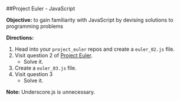 ##Project Euler - JavaScript

__Objective:__ to gain familiarity with JavaScript by devising solutions to programming problems

__Directions:__

1. Head into your `project_euler` repos and create a `euler_02.js` file. 
1. Visit question 2 of [Project Euler](https://projecteuler.net/). 
    - Solve it.
1. Create a `euler_03.js` file. 
1. Visit question 3
    - Solve it.


__Note:__ Underscore.js is unnecessary.
